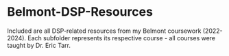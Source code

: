 # Belmont-DSP-Resources

Included are all DSP-related resources from my Belmont coursework (2022-2024). Each subfolder represents its respective course - all courses were taught by Dr. Eric Tarr.
